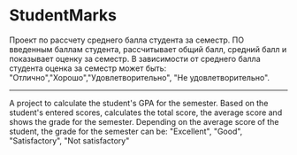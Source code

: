 # StudentMarks
Проект по рассчету среднего балла студента за семестр. 
ПО введенным баллам студента, рассчитывает общий балл, средний балл и показывает оценку за семестр. 
В зависимости от среднего балла студента оценка за семестр может быть: "Отлично","Хорошо","Удовлетворительно",
"Не удовлетворительно".
________________________________________________________________________________________________________________________________________
A project to calculate the student's GPA for the semester.
Based on the student's entered scores, calculates the total score, the average score and shows the grade for the semester.
Depending on the average score of the student, the grade for the semester can be: "Excellent", "Good", "Satisfactory", "Not satisfactory"
